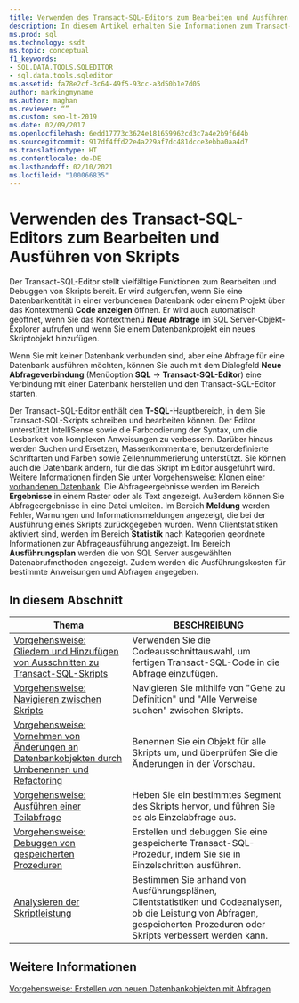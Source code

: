 ```yaml
---
title: Verwenden des Transact-SQL-Editors zum Bearbeiten und Ausführen von Skripts
description: In diesem Artikel erhalten Sie Informationen zum Transact-SQL-Editor. Sie erfahren, wie Sie den Editor öffnen, sehen, welche Informationen in den verschiedenen Bereichen des Editors angezeigt werden, und zeigen über seine Features Ressourcen an.
ms.prod: sql
ms.technology: ssdt
ms.topic: conceptual
f1_keywords:
- SQL.DATA.TOOLS.SQLEDITOR
- sql.data.tools.sqleditor
ms.assetid: fa78e2cf-3c64-49f5-93cc-a3d50b1e7d05
author: markingmyname
ms.author: maghan
ms.reviewer: “”
ms.custom: seo-lt-2019
ms.date: 02/09/2017
ms.openlocfilehash: 6edd17773c3624e181659962cd3c7a4e2b9f6d4b
ms.sourcegitcommit: 917df4ffd22e4a229af7dc481dcce3ebba0aa4d7
ms.translationtype: HT
ms.contentlocale: de-DE
ms.lasthandoff: 02/10/2021
ms.locfileid: "100066835"
---
```

# <a name="use-transact-sql-editor-to-edit-and-execute-scripts"></a>Verwenden des Transact-SQL-Editors zum Bearbeiten und Ausführen von Skripts

Der Transact\-SQL-Editor stellt vielfältige Funktionen zum Bearbeiten und Debuggen von Skripts bereit. Er wird aufgerufen, wenn Sie eine Datenbankentität in einer verbundenen Datenbank oder einem Projekt über das Kontextmenü **Code anzeigen** öffnen. Er wird auch automatisch geöffnet, wenn Sie das Kontextmenü **Neue Abfrage** im SQL Server-Objekt-Explorer aufrufen und wenn Sie einem Datenbankprojekt ein neues Skriptobjekt hinzufügen.  
  
Wenn Sie mit keiner Datenbank verbunden sind, aber eine Abfrage für eine Datenbank ausführen möchten, können Sie auch mit dem Dialogfeld **Neue Abfrageverbindung** (Menüoption **SQL** -> **Transact\-SQL-Editor**) eine Verbindung mit einer Datenbank herstellen und den Transact\-SQL-Editor starten.  
  
Der Transact\-SQL-Editor enthält den **T-SQL**-Hauptbereich, in dem Sie Transact\-SQL-Skripts schreiben und bearbeiten können. Der Editor unterstützt IntelliSense sowie die Farbcodierung der Syntax, um die Lesbarkeit von komplexen Anweisungen zu verbessern. Darüber hinaus werden Suchen und Ersetzen, Massenkommentare, benutzerdefinierte Schriftarten und Farben sowie Zeilennummerierung unterstützt. Sie können auch die Datenbank ändern, für die das Skript im Editor ausgeführt wird. Weitere Informationen finden Sie unter [Vorgehensweise: Klonen einer vorhandenen Datenbank](../ssdt/how-to-clone-an-existing-database.md). Die Abfrageergebnisse werden im Bereich **Ergebnisse** in einem Raster oder als Text angezeigt. Außerdem können Sie Abfrageergebnisse in eine Datei umleiten. Im Bereich **Meldung** werden Fehler, Warnungen und Informationsmeldungen angezeigt, die bei der Ausführung eines Skripts zurückgegeben wurden. Wenn Clientstatistiken aktiviert sind, werden im Bereich **Statistik** nach Kategorien geordnete Informationen zur Abfrageausführung angezeigt. Im Bereich **Ausführungsplan** werden die von SQL Server ausgewählten Datenabrufmethoden angezeigt. Zudem werden die Ausführungskosten für bestimmte Anweisungen und Abfragen angegeben.  
  
## <a name="in-this-section"></a>In diesem Abschnitt  
  
|Thema|BESCHREIBUNG|  
|---------|---------------|  
|[Vorgehensweise: Gliedern und Hinzufügen von Ausschnitten zu Transact-SQL-Skripts](../ssdt/how-to-outline-and-add-snippets-to-transact-sql-script.md)|Verwenden Sie die Codeausschnittauswahl, um fertigen Transact\-SQL-Code in die Abfrage einzufügen.|  
|[Vorgehensweise: Navigieren zwischen Skripts](../ssdt/how-to-navigate-between-scripts.md)|Navigieren Sie mithilfe von "Gehe zu Definition" und "Alle Verweise suchen" zwischen Skripts.|  
|[Vorgehensweise: Vornehmen von Änderungen an Datenbankobjekten durch Umbenennen und Refactoring](../ssdt/how-to-use-rename-and-refactoring-to-make-changes-to-your-database-objects.md)|Benennen Sie ein Objekt für alle Skripts um, und überprüfen Sie die Änderungen in der Vorschau.|  
|[Vorgehensweise: Ausführen einer Teilabfrage](../ssdt/how-to-execute-a-partial-query.md)|Heben Sie ein bestimmtes Segment des Skripts hervor, und führen Sie es als Einzelabfrage aus.|  
|[Vorgehensweise: Debuggen von gespeicherten Prozeduren](../ssdt/how-to-debug-stored-procedures.md)|Erstellen und debuggen Sie eine gespeicherte Transact\-SQL-Prozedur, indem Sie sie in Einzelschritten ausführen.|  
|[Analysieren der Skriptleistung](../ssdt/analyze-script-performance.md)|Bestimmen Sie anhand von Ausführungsplänen, Clientstatistiken und Codeanalysen, ob die Leistung von Abfragen, gespeicherten Prozeduren oder Skripts verbessert werden kann.|  
  
## <a name="see-also"></a>Weitere Informationen

[Vorgehensweise: Erstellen von neuen Datenbankobjekten mit Abfragen](../ssdt/how-to-create-new-database-objects-using-queries.md)